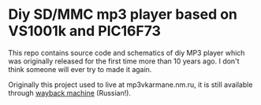 # Diy SD/MMC mp3 player based on VS1001k and PIC16F73

This repo contains source code and schematics of diy MP3 player which was originally released for the first time more than 10 years ago. I don't think someone will ever try to made it again. 

Originally this project used to live at mp3vkarmane.nm.ru, it is still available through [wayback machine](https://web.archive.org/web/20060202005207/http://mp3vkarmane.nm.ru/) (Russian!).

